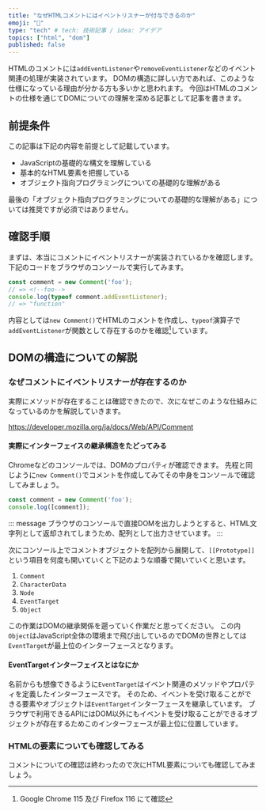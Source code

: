 ```yaml
---
title: "なぜHTMLコメントにはイベントリスナーが付与できるのか"
emoji: "💭"
type: "tech" # tech: 技術記事 / idea: アイデア
topics: ["html", "dom"]
published: false
---
```


HTMLのコメントには`addEventListener`や`removeEventListener`などのイベント関連の処理が実装されています。
DOMの構造に詳しい方であれば、このような仕様になっている理由が分かる方も多いかと思われます。
今回はHTMLのコメントの仕様を通じてDOMについての理解を深める記事として記事を書きます。

## 前提条件

この記事は下記の内容を前提として記載しています。

- JavaScriptの基礎的な構文を理解している
- 基本的なHTML要素を把握している
- オブジェクト指向プログラミングについての基礎的な理解がある

最後の「オブジェクト指向プログラミングについての基礎的な理解がある」については推奨ですが必須ではありません。

## 確認手順

まずは、本当にコメントにイベントリスナーが実装されているかを確認します。
下記のコードをブラウザのコンソールで実行してみます。

```ts
const comment = new Comment('foo');
// => <!--foo-->
console.log(typeof comment.addEventListener);
// => "function"
```

内容としては`new Comment()`でHTMLのコメントを作成し、`typeof`演算子で`addEventListener`が関数として存在するのかを確認[^1]しています。

[^1]: Google Chrome 115 及び Firefox 116 にて確認

## DOMの構造についての解説

### なぜコメントにイベントリスナーが存在するのか

実際にメソッドが存在することは確認できたので、次になぜこのような仕組みになっているのかを解説していきます。

https://developer.mozilla.org/ja/docs/Web/API/Comment

<!--コメントインターフェイスについての解説やEventTargetの説明もする。実際にDOMをコンソールで触ってみて、EventTargetまでプロトタイプを遡ってみる。-->

#### 実際にインターフェイスの継承構造をたどってみる

Chromeなどのコンソールでは、DOMのプロパティが確認できます。
先程と同じように`new Comment()`でコメントを作成してみてその中身をコンソールで確認してみましょう。

```ts
const comment = new Comment('foo');
console.log([comment]);
```

::: message
ブラウザのコンソールで直接DOMを出力しようとすると、HTML文字列として返却されてしまうため、配列として出力させています。
:::

次にコンソール上でコメントオブジェクトを配列から展開して、`[[Prototype]]`という項目を何度も開いていくと下記のような順番で開いていくと思います。

1. `Comment`
2. `CharacterData`
3. `Node`
4. `EventTarget`
5. `Object`

この作業はDOMの継承関係を遡っていく作業だと思ってください。
この内`Object`はJavaScript全体の環境まで飛び出しているのでDOMの世界としては`EventTarget`が最上位のインターフェースとなります。

<!--インターフェースの継承でどのようなプロパティが追加されるかの図を入れる？-->

#### EventTargetインターフェイスとはなにか

名前からも想像できるように`EventTarget`はイベント関連のメソッドやプロパティを定義したインターフェースです。
そのため、イベントを受け取ることができる要素やオブジェクトは`EventTarget`インターフェースを継承しています。
ブラウザで利用できるAPIにはDOM以外にもイベントを受け取ることができるオブジェクトが存在するためこのインターフェースが最上位に位置しています。

### HTMLの要素についても確認してみる

コメントについての確認は終わったので次にHTML要素についても確認してみましょう。
